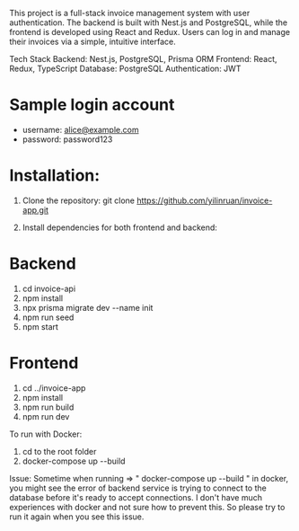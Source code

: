 This project is a full-stack invoice management system with user authentication. 
The backend is built with Nest.js and PostgreSQL, while the frontend is developed using React and Redux. 
Users can log in and manage their invoices via a simple, intuitive interface.

Tech Stack
Backend: Nest.js, PostgreSQL, Prisma ORM
Frontend: React, Redux, TypeScript
Database: PostgreSQL
Authentication: JWT

# Sample login account
- username: alice@example.com
- password: password123

# Installation:
1. Clone the repository:
git clone https://github.com/yilinruan/invoice-app.git

2. Install dependencies for both frontend and backend:
# Backend
1. cd invoice-api
2. npm install
3. npx prisma migrate dev --name init
4. npm run seed
5. npm start

# Frontend
1. cd ../invoice-app
2. npm install
3. npm run build
4. npm run dev

To run with Docker: 
1. cd to the root folder
2. docker-compose up --build

Issue: Sometime when running => " docker-compose up --build " in docker, you might see the error of backend service is trying to connect to the database before it's ready to accept connections. I don't have much experiences with docker and not sure how to prevent this. So please try to run it again when you see this issue.
